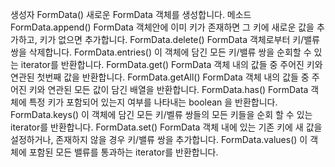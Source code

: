 생성자
FormData()
새로운 FormData 객체를 생성합니다.
메소드
FormData.append()
FormData 객체안에 이미 키가 존재하면 그 키에 새로운 값을 추가하고, 키가 없으면 추가합니다.
FormData.delete()
FormData 객체로부터 키/밸류 쌍을 삭제합니다.
FormData.entries()
이 객체에 담긴 모든 키/밸류 쌍을 순회할 수 있는 iterator를 반환합니다.
FormData.get()
FormData 객체 내의 값들 중 주어진 키와 연관된 첫번째 값을 반환합니다.
FormData.getAll()
FormData 객체 내의 값들 중 주어진 키와 연관된 모든 값이 담긴 배열을 반환합니다.
FormData.has()
FormData 객체에 특정 키가 포함되어 있는지 여부를 나타내는 boolean 을 반환합니다.
FormData.keys()
이 객체에 담긴 모든 키/벨류 쌍들의 모든 키들을 순회 할 수 있는 iterator를 반환합니다.
FormData.set()
FormData 객체 내에 있는 기존 키에 새 값을 설정하거나, 존재하지 않을 경우 키/밸류 쌍을 추가합니다.
FormData.values()
이 객체에 포함된 모든 밸류를 통과하는 iterator를 반환합니다.
